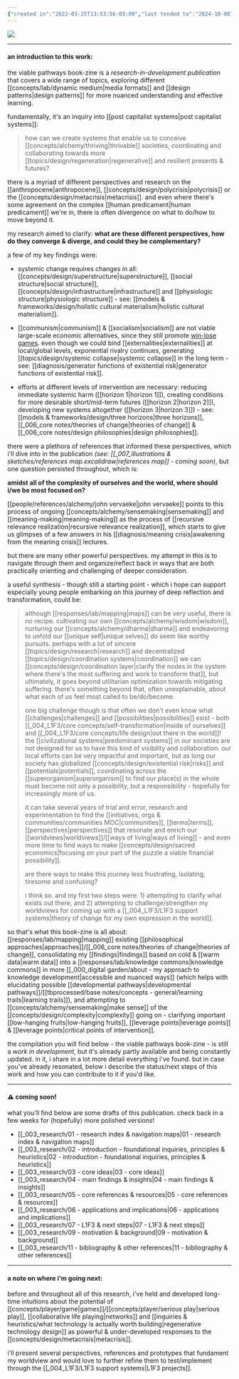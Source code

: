 ```yaml
---
{"created in":"2022-03-25T13:53:56-03:00","last tended to":"2024-10-06T02:11:50-03:00","tags":["🌿"],"aliases":["viable pathways","viable pathways zine","viable pathways book-zine","viable pathways book-zine mvp","book-zine"],"dg-publish":true,"notestage":["🌿"],"created":"2022-03-25T13:53:56.444-03:00","updated":"2025-03-19T16:50:46.674-03:00","permalink":"/003-research/00-viable-pathways-book-zine/","dgPassFrontmatter":true}
---
```


<!--![viable pathways book-zine cover.png|1000](/img/user/assets/viable%20pathways%20book-zine%20cover.png)-->
![](https://i.imgur.com/MzsDZ3I.jpeg)

---
#### an introduction to this work:

the viable pathways book-zine is a *research-in-development publication* that covers a wide range of topics, exploring different [[concepts/lab/dynamic medium\|media formats]] and [[design patterns\|design patterns]] for more nuanced understanding and effective learning.

fundamentally, it's an inquiry into [[post capitalist systems\|post capitalist systems]]:

> how can we create systems that enable us to conceive [[concepts/alchemy/thriving\|thrivable]] societies, coordinating and collaborating towards more [[topics/design/regeneration\|regenerative]] and resilient presents & futures?

there is a myriad of different perspectives and research on the [[anthropocene\|anthropocene]], [[concepts/design/polycrisis\|polycrisis]] or the [[concepts/design/metacrisis\|metacrisis]]. and even where there's some agreement on the complex [[human predicament\|human predicament]] we're in, there is often divergence on what to do/how to move beyond it.

my research aimed to clarify: **what are these different perspectives, how do they converge & diverge, and could they be complementary?**

a few of my key findings were:

- systemic change requires changes in all: [[concepts/design/superstructure\|superstructure]], [[social structure\|social structure]], [[concepts/design/infrastructure\|infrastructure]] and [[physiologic structure\|physiologic structure]] - see: [[models & frameworks/design/holistic cultural materialism\|holistic cultural materialism]].

- [[communism\|communism]] & [[socialism\|socialism]] are not viable large-scale economic alternatives, since they still promote [win-lose games](https://civilizationemerging.com/new-economics-series-3/). even though we could bind [[externalities\|externalities]] at local/global levels, exponential rivalry continues, generating [[topics/design/systemic collapse\|systemic collapse]] in the long term - see: [[diagnosis/generator functions of existential risk\|generator functions of existential risk]].

- efforts at different levels of intervention are necessary: reducing immediate systemic harm ([[horizon 1\|horizon 1]]), creating conditions for more desirable short/mid-term futures ([[horizon 2\|horizon 2]]), developing new systems altogether ([[horizon 3\|horizon 3]]) - see: [[models & frameworks/design/three horizons\|three horizons]], [[_006_core notes/theories of change\|theories of change]] & [[_006_core notes/design philosophies\|design philosophies]].

there were a plethora of references that informed these perspectives, which i'll dive into in the publication *(see: [[_007_illustrations & sketches/references map.excalidraw\|references map]] - coming soon)*, but one question persisted throughout, which is:

**amidst all of the complexity of ourselves and the world, where should i/we be most focused on?**

[[people/references/alchemy/john vervaeke\|john vervaeke]] points to this process of ongoing [[concepts/alchemy/sensemaking\|sensemaking]] and [[meaning-making\|meaning-making]] as the process of [[recursive relevance realization\|recursive relevance realization]], which starts to give us glimpses of a few answers in his [[diagnosis/meaning crisis\|awakening from the meaning crisis]] lectures.

but there are many other powerful perspectives. my attempt in this is to navigate through them and organize/reflect back in ways that are both practically orienting and challenging of deeper consideration.

a useful synthesis - though still a starting point - which i hope can support especially young people embarking on this journey of deep reflection and transformation, could be:

> although [[responses/lab/mapping\|maps]] can be very useful, there is no recipe. cultivating our own [[concepts/alchemy/wisdom\|wisdom]], nurturing our [[concepts/alchemy/dharma\|dharma]] and endeavoring to unfold our [[unique self\|unique selves]] do seem like worthy pursuits. perhaps with a lot of sincere [[topics/design/research\|research]] and decentralized [[topics/design/coordination systems\|coordination]] we can [[concepts/design/coordination layer\|clarify the nodes in the system where there's the most suffering and work to transform that]], but ultimately, it goes beyond utilitarian optimization towards mitigating suffering. there's something beyond that, often unexplainable, about what each of us feel most called to be/do/become.
> 
> one big challenge though is that often we don't even know what [[challenges\|challenges]] and [[possibilities\|possibilities]] exist - both [[_004_L1F3/core concepts/self-transformation\|inside of ourselves]] and [[_004_L1F3/core concepts/life design\|out there in the world]]! the [[civilizational systems\|predominant systems]] in our societies are not designed for us to have this kind of visibility and collaboration. our local efforts can be very impactful and important, but as long our society has globalized [[concepts/design/existential risk\|risks]] and [[potentials\|potentials]], coordinating across the [[superorganism\|superorganism]] to find our place(s) in the whole must become not only a possibility, but a responsibility - hopefully for increasingly more of us.
> 
> it can take several years of trial and error, research and experimentation to find the [[initiatives, orgs & communities/communities MOC\|communities]], [[terms\|terms]], [[perspectives\|perspectives]] that resonate and enrich our [[worldviews\|worldviews]]/[[ways of living\|ways of living]] - and even more time to find ways to make [[concepts/design/sacred economics\|focusing on your part of the puzzle a viable financial possibility]].
> 
> are there ways to make this journey less frustrating, isolating, tiresome and confusing?
> 
> i think so. and my first two steps were: 1) attempting to clarify what exists out there, and 2) attempting to challenge/strengthen my worldviews for coming up with a [[_004_L1F3/L1F3 support systems\|theory of change for my own expression in the world]].

so that's what this book-zine is all about: [[responses/lab/mapping\|mapping]] existing [[philosophical approaches\|approaches]]/[[_006_core notes/theories of change\|theories of change]], consolidating my [[findings\|findings]] based on cold & [[warm data\|warm data]] into a [[responses/lab/knowledge commons\|knowledge commons]] in more [[_000_digital garden/about - my approach to knowledge development\|accessible and nuanced ways]] (which helps with elucidating possible [[developmental pathways\|developmental pathways]]/[[tbprocessed/base notes/concepts - general/learning trails\|learning trails]]), and attempting to [[concepts/alchemy/sensemaking\|make sense]] of the [[concepts/design/complexity\|complexity]] going on - clarifying important [[low-hanging fruits\|low-hanging fruits]], [[leverage points\|leverage points]] & [[leverage points\|critical points of intervention]].

the compilation you will find below - the viable pathways book-zine - is still a *work in development*, but it's already partly available and being constantly updated. in it, i share in a lot more detail everything i've found. but in case you've already resonated, below i describe the status/next steps of this work and how you can contribute to it if you'd like.

---
#### ⚠ coming soon!

what you'll find below are some drafts of this publication. check back in a few weeks for (hopefully) more polished versions!

- [[_003_research/01 - research index & navigation maps\|01 - research index & navigation maps]]
- [[_003_research/02 - introduction - foundational inquiries, principles & heuristics\|02 - introduction - foundational inquiries, principles & heuristics]]
- [[_003_research/03 - core ideas\|03 - core ideas]]
- [[_003_research/04 - main findings & insights\|04 - main findings & insights]]
- [[_003_research/05 - core references & resources\|05 - core references & resources]]
- [[_003_research/06 - applications and implications\|06 - applications and implications]]
- [[_003_research/07 - L1F3 & next steps\|07 - L1F3 & next steps]]
- [[_003_research/09 - motivation & background\|09 - motivation & background]]
- [[_003_research/11 - bibliography & other references\|11 - bibliography & other references]]

---
#### a note on where i'm going next:

before and throughout all of this research, i've held and developed long-time intuitions about the potential of [[concepts/player/game\|games]]/[[concepts/player/serious play\|serious play]], [[collaborative life playing\|networks]] and [[inquiries & heuristics/what technology is actually worth building\|regenerative technology design]] as powerful & under-developed responses to the [[concepts/design/metacrisis\|metacrisis]].

i'll present several perspectives, references and prototypes that fundament my worldview and would love to further refine them to test/implement through the [[_004_L1F3/L1F3 support systems\|L1F3 projects]].